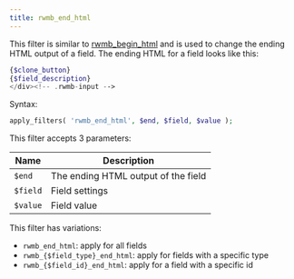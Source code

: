 ```yaml
---
title: rwmb_end_html
---
```


This filter is similar to [rwmb_begin_html](/filters/rwmb-begin-html/) and is used to change the ending HTML output of a field. The ending HTML for a field looks like this:

```php
{$clone_button}
{$field_description}
</div><!-- .rwmb-input -->
```

Syntax:

```php
apply_filters( 'rwmb_end_html', $end, $field, $value );
```

This filter accepts 3 parameters:

Name|Description
---|---
`$end`| The ending HTML output of the field
`$field`| Field settings
`$value`| Field value

This filter has variations:

- `rwmb_end_html`: apply for all fields
- `rwmb_{$field_type}_end_html`: apply for fields with a specific type
- `rwmb_{$field_id}_end_html`: apply for a field with a specific id
